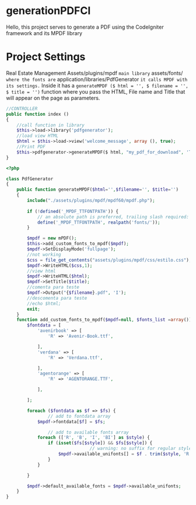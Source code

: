 # generationPDFCI
Hello, this project serves to generate a PDF using the CodeIgniter framework and its MPDF library


# Project Settings
Real Estate Management
Assets/plugins/mpdf  `main library`
assets/fonts/ `where the fonts are`
application/libraries/PdfGenerator `it calls MPDF with its settings.`
   Inside it has a `generateMPDF ($ html = '', $ filename = '', $ title = '')` function where you pass the HTML, File name and Title that will appear on the page as parameters.

```php
//CONTROLLER
public function index ()
{
	//call function in library
	$this->load->library('pdfgenerator');
	//load view HTML
	$html = $this->load->view('welcome_message', array (), true);
	//Print PDF 
	$this->pdfgenerator->generateMPDF($ html, "my_pdf_for_download", 'Title Good PDF');
}
```
```php
<?php

class PdfGenerator
{
	public function generateMPDF($html='',$filename='', $title='')
	{
		include("./assets/plugins/mpdf/mpdf60/mpdf.php");
 
		if (!defined('_MPDF_TTFONTPATH')) {
			// an absolute path is preferred, trailing slash required:
			define('_MPDF_TTFONTPATH', realpath('fonts/'));
		}

		$mpdf = new mPDF();
		$this->add_custom_fonts_to_mpdf($mpdf); 
		$mpdf->SetDisplayMode('fullpage');
		//not working
		$css = file_get_contents("assets/plugins/mpdf/css/estilo.css");
		$mpdf->WriteHTML($css,1);
		//view html
		$mpdf->WriteHTML($html);
		$mpdf->SetTitle($title);
		//comenta para teste
		$mpdf->Output("{$filename}.pdf", 'I');
		//descomenta para teste
		//echo $html;
		exit;
	}
	function add_custom_fonts_to_mpdf($mpdf=null, $fonts_list =array()) {
		$fontdata = [
			'avenirbook' => [
				'R' => 'Avenir-Book.ttf',

			],
			'verdana' => [
				'R' => 'Verdana.ttf',

			],
			'agentorange' => [
				'R' => 'AGENTORANGE.TTF',

			],

		];

		foreach ($fontdata as $f => $fs) {
				// add to fontdata array
			$mpdf->fontdata[$f] = $fs;

				// add to available fonts array
			foreach (['R', 'B', 'I', 'BI'] as $style) {
				if (isset($fs[$style]) && $fs[$style]) {
								// warning: no suffix for regular style! hours wasted: 2
					$mpdf->available_unifonts[] = $f . trim($style, 'R');
				}
			}

		}

		$mpdf->default_available_fonts = $mpdf->available_unifonts;
	}
}
```
